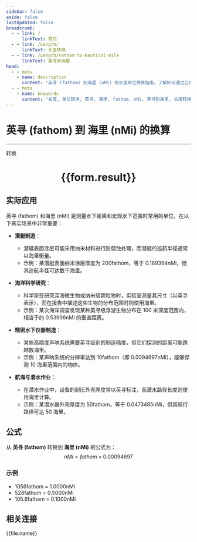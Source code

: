```yaml
---
sidebar: false
aside: false
lastUpdated: false
breadcrumb:
  - - link: /
      linkText: 首页
  - - link: /Length/
      linkText: 长度转换
  - - link: /Length/Fathom-to-Nautical-mile
      linkText: 英寻到海里
head:
  - - meta
    - name: description
      content: "英寻 (fathom) 到海里 (nMi) 的长度单位换算指南。了解如何通过公式 nMi = fathom × 0.00094697 转换为海里。"
  - - meta
    - name: keywords
      content: "长度, 单位转换, 英寻, 海里, fathom, nMi, 英寻到海里, 长度转换指南"
---
```

# 英寻 (fathom) 到 海里 (nMi) 的换算
---
<script setup>
import { onMounted, reactive, inject, ref } from 'vue'
import { NButton, NForm, NFormItem, NInput, NInputNumber, NSelect, NCard, useMessage,NGrid ,NGi } from 'naive-ui'
import { defineClientComponent } from 'vitepress'
import { Length } from '../../files';

const convert = inject('convert')

const form = reactive({
  number: null,
  result: '',
})

const convertHandler = () => {
  if (form.number !== null && !isNaN(form.number)) {
    const convertedValue = parseFloat(form.number) * 0.00094697
    form.result = `${form.number}fathom = ${convertedValue.toFixed(6)}nMi`
  } else {
    form.result = '请输入有效的数值。'
  }
}
</script>

<n-form size="large" :model="form">
  <n-form-item label="英寻 (fathom)">
    <n-input-number v-model:value="form.number" placeholder="输入英寻" style="width: 100%" />
  </n-form-item>
  <n-form-item>
    <n-button type="primary" @click="convertHandler" block>转换</n-button>
  </n-form-item>
</n-form>

<n-card  embedded :bordered="false" hoverable>
  <div  style="text-align:center">
    <h1>{{form.result}}</h1>
  </div>
</n-card>

## 实际应用

英寻 (fathom) 和海里 (nMi) 是测量水下距离和宏观水下范围时常用的单位，在以下真实场景中非常重要：

- **潜艇制造**：
  - 潜艇表面涂层可能采用纳米材料进行防腐蚀处理，而潜艇的巡航半径通常以海里衡量。
  - 示例：某潜艇表面纳米涂层厚度为 200fathom，等于 0.189394nMi，但其巡航半径可达数千海里。

- **海洋科学研究**：
  - 科学家在研究深海微生物或纳米级颗粒物时，实验室测量其尺寸（以英寻表示），而在报告中描述这些生物的分布范围时则使用海里。
  - 示例：某次海洋调查发现某种英寻级浮游生物分布在 100 米深度范围内，相当于约 0.53996nMi 的垂直距离。

- **精密水下仪器制造**：
  - 某些高精度声呐系统需要英寻级别的制造精度，但它们探测的距离可能跨越数海里。
  - 示例：某声呐系统的分辨率达到 10fathom（即 0.0094697nMi），能够探测 10 海里范围内的物体。

- **航海与潜水作业**：
  - 在潜水作业中，设备的耐压外壳厚度常以英寻标注，而潜水路径长度则使用海里计算。
  - 示例：某潜水器外壳厚度为 50fathom，等于 0.0473485nMi，但其航行路径可达 50 海里。

## 公式

从 **英寻 (fathom)** 转换到 **海里 (nMi)** 的公式为：
$$ nMi = fathom \times 0.00094697 $$

### 示例
- 1056fathom = 1.0000nMi
- 528fathom = 0.5000nMi
- 105.6fathom = 0.1000nMi

## 相关连接
<n-grid x-gap="12" :cols="4">
  <n-gi v-for="(file, index) in Length" :key="index">
    <n-button
      text
      tag="a"
      :href="file.path"
      type="primary"
    >
      {{file.name}}
    </n-button>
  </n-gi>
</n-grid>